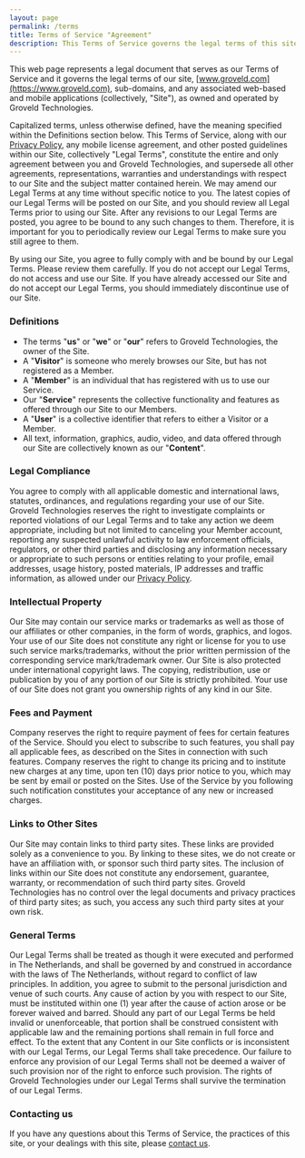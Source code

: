 ```yaml
---
layout: page
permalink: /terms
title: Terms of Service "Agreement"
description: This Terms of Service governs the legal terms of this site, sub-domains, and any associated web-based and mobile applications.
---
```


This web page represents a legal document that serves as our Terms of Service and it governs the legal terms of our site, [www.groveld.com](https://www.groveld.com), sub-domains, and any associated web-based and mobile applications (collectively, "Site"), as owned and operated by Groveld Technologies.

Capitalized terms, unless otherwise defined, have the meaning specified within the Definitions section below. This Terms of Service, along with our [Privacy Policy](/privacy), any mobile license agreement, and other posted guidelines within our Site, collectively "Legal Terms", constitute the entire and only agreement between you and Groveld Technologies, and supersede all other agreements, representations, warranties and understandings with respect to our Site and the subject matter contained herein. We may amend our Legal Terms at any time without specific notice to you. The latest copies of our Legal Terms will be posted on our Site, and you should review all Legal Terms prior to using our Site. After any revisions to our Legal Terms are posted, you agree to be bound to any such changes to them. Therefore, it is important for you to periodically review our Legal Terms to make sure you still agree to them.

By using our Site, you agree to fully comply with and be bound by our Legal Terms. Please review them carefully. If you do not accept our Legal Terms, do not access and use our Site. If you have already accessed our Site and do not accept our Legal Terms, you should immediately discontinue use of our Site.

### Definitions

- The terms "**us**" or "**we**" or "**our**" refers to Groveld Technologies, the owner of the Site.
- A "**Visitor**" is someone who merely browses our Site, but has not registered as a Member.
- A "**Member**" is an individual that has registered with us to use our Service.
- Our "**Service**" represents the collective functionality and features as offered through our Site to our Members.
- A "**User**" is a collective identifier that refers to either a Visitor or a Member.
- All text, information, graphics, audio, video, and data offered through our Site are collectively known as our "**Content**".

### Legal Compliance

You agree to comply with all applicable domestic and international laws, statutes, ordinances, and regulations regarding your use of our Site. Groveld Technologies reserves the right to investigate complaints or reported violations of our Legal Terms and to take any action we deem appropriate, including but not limited to canceling your Member account, reporting any suspected unlawful activity to law enforcement officials, regulators, or other third parties and disclosing any information necessary or appropriate to such persons or entities relating to your profile, email addresses, usage history, posted materials, IP addresses and traffic information, as allowed under our [Privacy Policy](/privacy).

### Intellectual Property

Our Site may contain our service marks or trademarks as well as those of our affiliates or other companies, in the form of words, graphics, and logos. Your use of our Site does not constitute any right or license for you to use such service marks/trademarks, without the prior written permission of the corresponding service mark/trademark owner. Our Site is also protected under international copyright laws. The copying, redistribution, use or publication by you of any portion of our Site is strictly prohibited. Your use of our Site does not grant you ownership rights of any kind in our Site.

### Fees and Payment

Company reserves the right to require payment of fees for certain features of the Service. Should you elect to subscribe to such features, you shall pay all applicable fees, as described on the Sites in connection with such features. Company reserves the right to change its pricing and to institute new charges at any time, upon ten (10) days prior notice to you, which may be sent by email or posted on the Sites. Use of the Service by you following such notification constitutes your acceptance of any new or increased charges.

### Links to Other Sites

Our Site may contain links to third party sites. These links are provided solely as a convenience to you. By linking to these sites, we do not create or have an affiliation with, or sponsor such third party sites. The inclusion of links within our Site does not constitute any endorsement, guarantee, warranty, or recommendation of such third party sites. Groveld Technologies has no control over the legal documents and privacy practices of third party sites; as such, you access any such third party sites at your own risk.

### General Terms

Our Legal Terms shall be treated as though it were executed and performed in The Netherlands, and shall be governed by and construed in accordance with the laws of The Netherlands, without regard to conflict of law principles. In addition, you agree to submit to the personal jurisdiction and venue of such courts. Any cause of action by you with respect to our Site, must be instituted within one (1) year after the cause of action arose or be forever waived and barred. Should any part of our Legal Terms be held invalid or unenforceable, that portion shall be construed consistent with applicable law and the remaining portions shall remain in full force and effect. To the extent that any Content in our Site conflicts or is inconsistent with our Legal Terms, our Legal Terms shall take precedence. Our failure to enforce any provision of our Legal Terms shall not be deemed a waiver of such provision nor of the right to enforce such provision. The rights of Groveld Technologies under our Legal Terms shall survive the termination of our Legal Terms.

### Contacting us

If you have any questions about this Terms of Service, the practices of this site, or your dealings with this site, please [contact us](/about).

